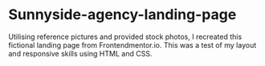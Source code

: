 # Sunnyside-agency-landing-page
Utilising reference pictures and provided stock photos, I recreated this fictional landing page from Frontendmentor.io. This was a test of my layout and responsive skills using HTML and CSS.
